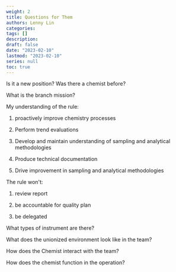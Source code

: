 ```yaml
---
weight: 2
title: Questions for Them
authors: Lenny Lin
categories: 
tags: []
description: 
draft: false
date: "2023-02-10"
lastmod: "2023-02-10"
series: null
toc: true
---
```


Is it a new position?  Was there a chemist before?  

What is the branch mission?  

My understanding of the rule:  

1) proactively improve chemistry processes  

2) Perform trend evaluations

3) Develop and maintain understanding of sampling and analytical methodologies  

4) Produce technical documentation

5) Drive improvement in sampling and analytical methodologies



The rule won't:

1) review report

2) be accountable for quality plan  

3) be delegated  



What types of instrument are there?  

What does the unionized environment look like in the team?

How does the Chemist interact with the team?

How does the chemist function in the operation?

